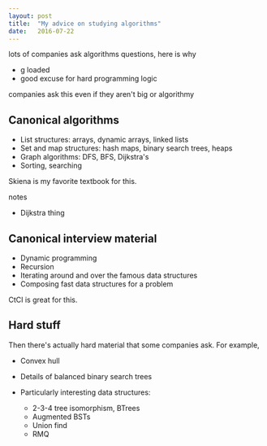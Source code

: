 ```yaml
---
layout: post
title:  "My advice on studying algorithms"
date:   2016-07-22
---
```


lots of companies ask algorithms questions, here is why

- g loaded
- good excuse for hard programming logic

companies ask this even if they aren't big or algorithmy

## Canonical algorithms

- List structures: arrays, dynamic arrays, linked lists
- Set and map structures: hash maps, binary search trees, heaps
- Graph algorithms: DFS, BFS, Dijkstra's
- Sorting, searching


Skiena is my favorite textbook for this.

notes

- Dijkstra thing

## Canonical interview material

- Dynamic programming
- Recursion
- Iterating around and over the famous data structures
- Composing fast data structures for a problem



CtCI is great for this.

## Hard stuff

Then there's actually hard material that some companies ask. For example,

- Convex hull
- Details of balanced binary search trees

- Particularly interesting data structures:
  - 2-3-4 tree isomorphism, BTrees
  - Augmented BSTs
  - Union find
  - RMQ


